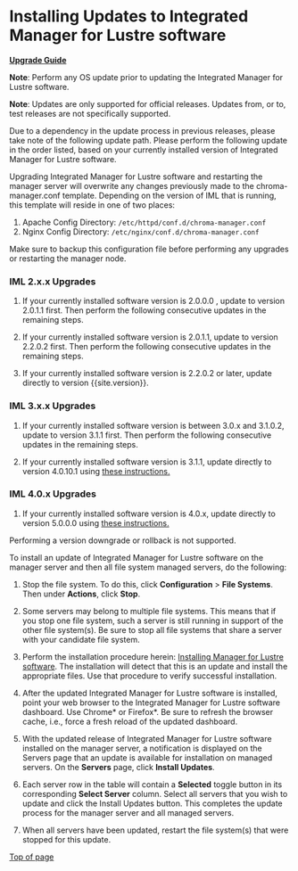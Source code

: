 # Installing Updates to Integrated Manager for Lustre software

[**Upgrade Guide**](ug_TOC.md)

**Note**: Perform any OS update prior to updating the Integrated Manager
for Lustre software.

**Note**: Updates are only supported for official releases. Updates
from, or to, test releases are not specifically supported.

Due to a dependency in the update process in previous releases, please
take note of the following update path. Please perform the following
update in the order listed, based on your currently installed version of
Integrated Manager for Lustre software.

Upgrading Integrated Manager for Lustre software and restarting the manager
server will overwrite any changes previously made to the
chroma-manager.conf template. Depending on the version of IML that is running,
this template will reside in one of two places:

1. Apache Config Directory: `/etc/httpd/conf.d/chroma-manager.conf`
1. Nginx Config Directory: `/etc/nginx/conf.d/chroma-manager.conf`

Make sure to backup this configuration file before performing any upgrades or restarting the manager node.

### IML 2.x.x Upgrades

1.  If your currently installed software version is 2.0.0.0 , update to
    version 2.0.1.1 first. Then perform the following consecutive
    updates in the remaining steps.

1.  If your currently installed software version is 2.0.1.1, update to
    version 2.2.0.2 first. Then perform the following consecutive
    updates in the remaining steps.

1.  If your currently installed software version is 2.2.0.2 or later,
    update directly to version {{site.version}}.

### IML 3.x.x Upgrades

1.  If your currently installed software version is between 3.0.x and 3.1.0.2, update to
    version 3.1.1 first. Then perform the following consecutive
    updates in the remaining steps.

1.  If your currently installed software version is 3.1.1,
    update directly to version 4.0.10.1 using [these instructions.](../Upgrade_Guide/Upgrade_EE-3.1-el7_to_LU-LTS-el7.md)

### IML 4.0.x Upgrades

1.  If your currently installed software version is 4.0.x,
    update directly to version 5.0.0.0 using [these instructions.](../Upgrade_Guide/upgrade_iml-4.0-el7_to_iml-5.0-el7.md)

Performing a version downgrade or rollback is not supported.

To install an update of Integrated Manager for Lustre software on the manager
server and then all file system managed servers, do the following:

1.  Stop the file system. To do this, click **Configuration** &gt;
    **File Systems**. Then under **Actions**, click **Stop**.

2.  Some servers may belong to multiple file systems. This means that if
    you stop one file system, such a server is still running in support
    of the other file system(s). Be sure to stop all file systems that
    share a server with your candidate file system.

3.  Perform the installation procedure herein: [Installing Manager
    for Lustre software](../Install_Guide/ig_ch_05_install.md#installing-integrated-manager-for-lustre-software).
    The installation will detect that this is an update and install the
    appropriate files. Use that procedure to verify successful
    installation.

4.  After the updated Integrated Manager for Lustre software is installed,
    point your web browser to the Integrated Manager for Lustre software dashboard.
    Use Chrome\* or Firefox\*. Be sure to refresh the browser cache,
    i.e., force a fresh reload of the updated dashboard.

5.  With the updated release of Integrated Manager for Lustre software
    installed on the manager server, a notification is displayed on the
    Servers page that an update is available for installation on managed
    servers. On the **Servers** page, click **Install Updates**.

6.  Each server row in the table will contain a **Selected** toggle
    button in its corresponding **Select Server** column. Select all
    servers that you wish to update and click the Install Updates
    button. This completes the update process for the manager server and
    all managed servers.

7.  When all servers have been updated, restart the file system(s) that
    were stopped for this update.

[Top of page](#installing-updates-to-integrated-manager-for-lustre-software)
